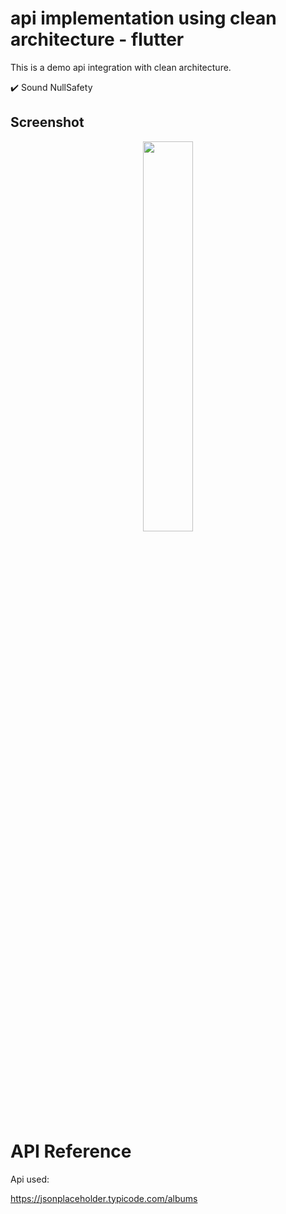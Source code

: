 # api implementation using clean architecture - flutter

This is a demo api integration with clean architecture.

✔️ Sound NullSafety

## Screenshot

<p align="center">
  <img 
    width=40%
    height=40%
    src="https://user-images.githubusercontent.com/101565812/169487751-6bd120ee-b080-43b0-aafa-3a86dc91012f.jpg" >
</p>

# API Reference

Api used:

https://jsonplaceholder.typicode.com/albums

